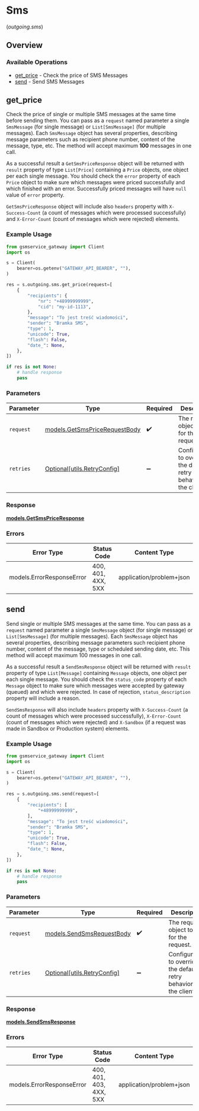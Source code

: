 # Sms
(*outgoing.sms*)

## Overview

### Available Operations

* [get_price](#get_price) - Check the price of SMS Messages
* [send](#send) - Send SMS Messages

## get_price

Check the price of single or multiple SMS messages at the same time before sending them. You can pass as a `request` named parameter a single `SmsMessage` (for single message) or `List[SmsMessage]` (for multiple messages). Each `SmsMessage` object has several properties, describing message parameters such as recipient phone number, content of the message, type, etc.
The method will accept maximum **100** messages in one call.

As a successful result a `GetSmsPriceResponse` object will be returned with `result` property of type `List[Price]` containing a `Price` objects, one object per each single message. You should check the `error` property of each `Price` object to make sure which messages were priced successfully and which finished with an error. Successfully priced messages will have `null` value of `error` property.

`GetSmsPriceResponse` object will include also `headers` property with `X-Success-Count` (a count of messages which were processed successfully) and `X-Error-Count` (count of messages which were rejected) elements.

### Example Usage

```python
from gsmservice_gateway import Client
import os

s = Client(
    bearer=os.getenv("GATEWAY_API_BEARER", ""),
)

res = s.outgoing.sms.get_price(request=[
    {
        "recipients": {
            "nr": "+48999999999",
            "cid": "my-id-1113",
        },
        "message": "To jest treść wiadomości",
        "sender": "Bramka SMS",
        "type": 1,
        "unicode": True,
        "flash": False,
        "date_": None,
    },
])

if res is not None:
    # handle response
    pass

```

### Parameters

| Parameter                                                               | Type                                                                    | Required                                                                | Description                                                             |
| ----------------------------------------------------------------------- | ----------------------------------------------------------------------- | ----------------------------------------------------------------------- | ----------------------------------------------------------------------- |
| `request`                                                               | [models.GetSmsPriceRequestBody](../../models/getsmspricerequestbody.md) | :heavy_check_mark:                                                      | The request object to use for the request.                              |
| `retries`                                                               | [Optional[utils.RetryConfig]](../../models/utils/retryconfig.md)        | :heavy_minus_sign:                                                      | Configuration to override the default retry behavior of the client.     |

### Response

**[models.GetSmsPriceResponse](../../models/getsmspriceresponse.md)**

### Errors

| Error Type                | Status Code               | Content Type              |
| ------------------------- | ------------------------- | ------------------------- |
| models.ErrorResponseError | 400, 401, 4XX, 5XX        | application/problem+json  |

## send

Send single or multiple SMS messages at the same time. You can pass as a `request` named parameter a single `SmsMessage` object (for single message) or `List[SmsMessage]` (for multiple messages). Each `SmsMessage` object has several properties, describing message parameters such recipient phone number, content of the message, type or scheduled sending date, etc. This method will accept maximum 100 messages in one call.

As a successful result a `SendSmsResponse` object will be returned with `result` property of type `List[Message]` containing `Message` objects, one object per each single message. You should check the `status_code` property of each `Message` object to make sure which messages were accepted by gateway (queued) and which were rejected. In case of rejection, `status_description` property will include a reason.

`SendSmsResponse` will also include `headers` property with `X-Success-Count` (a count of messages which were processed successfully), `X-Error-Count` (count of messages which were rejected) and `X-Sandbox` (if a request was made in Sandbox or Production system) elements.

### Example Usage

```python
from gsmservice_gateway import Client
import os

s = Client(
    bearer=os.getenv("GATEWAY_API_BEARER", ""),
)

res = s.outgoing.sms.send(request=[
    {
        "recipients": [
            "+48999999999",
        ],
        "message": "To jest treść wiadomości",
        "sender": "Bramka SMS",
        "type": 1,
        "unicode": True,
        "flash": False,
        "date_": None,
    },
])

if res is not None:
    # handle response
    pass

```

### Parameters

| Parameter                                                           | Type                                                                | Required                                                            | Description                                                         |
| ------------------------------------------------------------------- | ------------------------------------------------------------------- | ------------------------------------------------------------------- | ------------------------------------------------------------------- |
| `request`                                                           | [models.SendSmsRequestBody](../../models/sendsmsrequestbody.md)     | :heavy_check_mark:                                                  | The request object to use for the request.                          |
| `retries`                                                           | [Optional[utils.RetryConfig]](../../models/utils/retryconfig.md)    | :heavy_minus_sign:                                                  | Configuration to override the default retry behavior of the client. |

### Response

**[models.SendSmsResponse](../../models/sendsmsresponse.md)**

### Errors

| Error Type                | Status Code               | Content Type              |
| ------------------------- | ------------------------- | ------------------------- |
| models.ErrorResponseError | 400, 401, 403, 4XX, 5XX   | application/problem+json  |